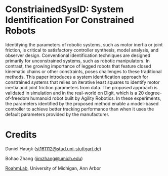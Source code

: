 # ConstriainedSysID: System Identification For Constrained Robots

Identifying the parameters of robotic systems, such as motor inertia or joint friction, is critical to satisfactory controller synthesis, model analysis, and observer design. 
Conventional identification techniques are designed primarily for unconstrained systems, such as robotic manipulators. 
In contrast, the growing importance of legged robots that feature closed kinematic chains or other constraints, poses challenges to these traditional methods. 
This paper introduces a system identification approach for constrained systems that relies on iterative least squares to identify motor inertia and joint friction parameters from data.
The proposed approach is validated in simulation and in the real-world on Digit, which is a 20 degree-of-freedom humanoid robot built by Agility Robotics.
In these experiments, the parameters identified by the proposed method enable a model-based controller to achieve better tracking performance than when it uses the default parameters provided by the manufacturer. 

# Credits

Daniel Haugk (st161112@stud.uni-stuttgart.de)

Bohao Zhang (jimzhang@umich.edu)

[RoahmLab](https://www.roahmlab.com/), University of Michigan, Ann Arbor
